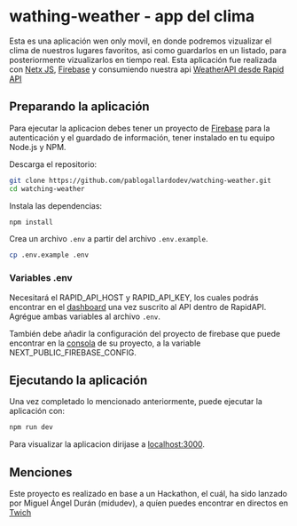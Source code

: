 # wathing-weather - app del clima

Esta es una aplicación wen only movil, en donde podremos vizualizar el clima de nuestros lugares favoritos, asi como guardarlos en un listado, para posteriormente vizualizarlos en tiempo real. Esta aplicación fue realizada con [Netx JS](https://nextjs.org/), [Firebase](https://firebase.google.com/) y consumiendo nuestra api [WeatherAPI desde Rapid API](https://rapidapi.com/weatherapi/api/weatherapi-com/)

## Preparando la aplicación

Para ejecutar la aplicacion debes tener un proyecto de [Firebase](https://console.firebase.google.com/) para la autenticación y el guardado de información, tener instalado en tu equipo Node.js y NPM.

Descarga el repositorio:

```bash
git clone https://github.com/pablogallardodev/watching-weather.git
cd watching-weather
```

Instala las dependencias:

```bash
npm install
```

Crea un archivo `.env` a partir del archivo `.env.example`.

```bash
cp .env.example .env
```

### Variables .env

Necesitará el RAPID_API_HOST y RAPID_API_KEY, los cuales podrás encontrar en el [dashboard](https://rapidapi.com/weatherapi/api/weatherapi-com/) una vez suscrito al API dentro de RapidAPI. Agrégue ambas variables al archivo `.env`.

También debe añadir la configuración del proyecto de firebase que puede encontrar en la [consola](https://console.firebase.google.com/) de su proyecto, a la variable NEXT_PUBLIC_FIREBASE_CONFIG.

## Ejecutando la aplicación

Una vez completado lo mencionado anteriormente, puede ejecutar la aplicación con:

```bash
npm run dev
```

Para visualizar la aplicacion dirijase a [localhost:3000](http://localhost:3000).

## Menciones

Este proyecto es realizado en base a un Hackathon, el cuál, ha sido lanzado por Miguel Ángel Durán (midudev), a quíen puedes encontrar en directos en [Twich](https://twitch.tv/midudev)
